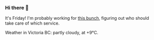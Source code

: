 ### Hi there :wave:

It's Friday! I'm probably working for [this bunch](https://github.com/kohofinancial), figuring out who should take care of which service.

Weather in Victoria BC: partly cloudy, at +9°C.
